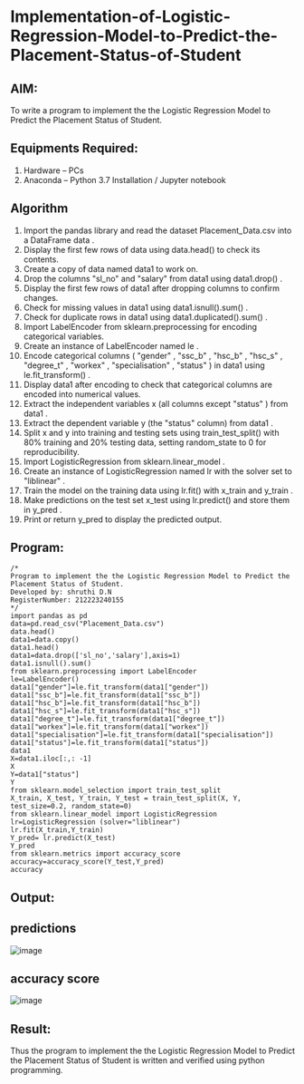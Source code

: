 # Implementation-of-Logistic-Regression-Model-to-Predict-the-Placement-Status-of-Student

## AIM:
To write a program to implement the the Logistic Regression Model to Predict the Placement Status of Student.

## Equipments Required:
1. Hardware – PCs
2. Anaconda – Python 3.7 Installation / Jupyter notebook

## Algorithm
1. Import the pandas library and read the dataset Placement_Data.csv into a DataFrame data .
2. Display the first few rows of data using data.head() to check its contents.
3. Create a copy of data named data1 to work on.
4. Drop the columns "sl_no" and "salary" from data1 using data1.drop() .
5. Display the first few rows of data1 after dropping columns to confirm changes.
6. Check for missing values in data1 using data1.isnull().sum() .
7. Check for duplicate rows in data1 using data1.duplicated().sum() .
8. Import LabelEncoder from sklearn.preprocessing for encoding categorical variables.
9. Create an instance of LabelEncoder named le .
10. Encode categorical columns
( "gender" , "ssc_b" , "hsc_b" , "hsc_s" , "degree_t" , "workex" , "specialisation" , "status" )
in data1 using le.fit_transform() .
11. Display data1 after encoding to check that categorical columns are encoded into numerical
values.
12. Extract the independent variables x (all columns except "status" ) from data1 .
13. Extract the dependent variable y (the "status" column) from data1 .
14. Split x and y into training and testing sets using train_test_split() with 80% training and
20% testing data, setting random_state to 0 for reproducibility.
15. Import LogisticRegression from sklearn.linear_model .
16. Create an instance of LogisticRegression named lr with the solver set to "liblinear" .
17. Train the model on the training data using lr.fit() with x_train and y_train .
18. Make predictions on the test set x_test using lr.predict() and store them in y_pred .
19. Print or return y_pred to display the predicted output.

## Program:
```
/*
Program to implement the the Logistic Regression Model to Predict the Placement Status of Student.
Developed by: shruthi D.N
RegisterNumber: 212223240155
*/
import pandas as pd
data=pd.read_csv("Placement_Data.csv")
data.head()
data1=data.copy()
data1.head()
data1=data.drop(['sl_no','salary'],axis=1)
data1.isnull().sum()
from sklearn.preprocessing import LabelEncoder
le=LabelEncoder()
data1["gender"]=le.fit_transform(data1["gender"])
data1["ssc_b"]=le.fit_transform(data1["ssc_b"])
data1["hsc_b"]=le.fit_transform(data1["hsc_b"])
data1["hsc_s"]=le.fit_transform(data1["hsc_s"])
data1["degree_t"]=le.fit_transform(data1["degree_t"])
data1["workex"]=le.fit_transform(data1["workex"])
data1["specialisation"]=le.fit_transform(data1["specialisation"])
data1["status"]=le.fit_transform(data1["status"])
data1
X=data1.iloc[:,: -1]
X
Y=data1["status"]
Y
from sklearn.model_selection import train_test_split
X_train, X_test, Y_train, Y_test = train_test_split(X, Y, test_size=0.2, random_state=0)
from sklearn.linear_model import LogisticRegression
lr=LogisticRegression (solver="liblinear")
lr.fit(X_train,Y_train)
Y_pred= lr.predict(X_test)
Y_pred
from sklearn.metrics import accuracy_score
accuracy=accuracy_score(Y_test,Y_pred)
accuracy
```

## Output:

## predictions
![image](https://github.com/user-attachments/assets/013b160f-6694-4c79-b7bc-585ba5c6a95c)

## accuracy score
![image](https://github.com/user-attachments/assets/ab294639-d45d-4b1b-b1f6-13c94f9ee2f8)


## Result:
Thus the program to implement the the Logistic Regression Model to Predict the Placement Status of Student is written and verified using python programming.
